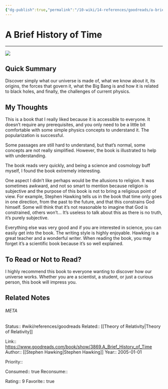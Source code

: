 ```yaml
---
{"dg-publish":true,"permalink":"/10-wiki/14-references/goodreads/a-brief-history-of-time-0553380168/","title":"A Brief History of Time"}
---
```


# A Brief History of Time
---
![](https://i.gr-assets.com/images/S/compressed.photo.goodreads.com/books/1333578746l/3869.jpg)


## Quick Summary

Discover simply what our universe is made of, what we know about it, its origins, the forces that govern it, what the Big Bang is and how it is related to black holes, and finally, the challenges of current physics.

## My Thoughts

This is a book that I really liked because it is accessible to everyone. It doesn’t require any prerequisites, and you only need to be a little bit comfortable with some simple physics concepts to understand it. The popularization is successful.

Some passages are still hard to understand, but that’s normal, some concepts are not really simplified. However, the book is illustrated to help with understanding.

The book reads very quickly, and being a science and cosmology buff myself, I found the book extremely interesting.

One aspect I didn’t like perhaps would be the allusions to religion. It was sometimes awkward, and not so smart to mention because religion is subjective and the purpose of this book is not to bring a religious point of view. For example, Stephen Hawking tells us in the book that time only goes in one direction, from the past to the future, and that this constrains God himself. Some will think that it’s not reasonable to imagine that God is constrained, others won’t... It’s useless to talk about this as there is no truth, it’s purely subjective.

Everything else was very good and if you are interested in science, you can easily get into the book. The writing style is highly enjoyable. Hawking is a great teacher and a wonderful writer. When reading the book, you may forget it’s a scientific book because it’s so well explained.

## To Read or Not to Read?

I highly recommend this book to everyone wanting to discover how our universe works. Whether you are a scientist, a student, or just a curious person, this book will impress you.


## Related Notes




###### META
Status:: #wiki/references/goodreads
Related:: [[Theory of Relativity\|Theory of Relativity]]

Link:: https://www.goodreads.com/book/show/3869.A_Brief_History_of_Time
Author:: [[Stephen Hawking\|Stephen Hawking]]
Year:: 2005-01-01

Priority:: 

Consumed:: true
Reconsume:: 

Rating:: 9
Favorite:: true
